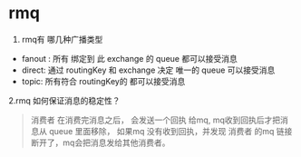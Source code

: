# rmq
1. rmq有 哪几种广播类型
- fanout : 所有 绑定到 此 exchange 的 queue 都可以接受消息
- direct: 通过 routingKey 和 exchange 决定 唯一的 queue 可以接受消息
- topic: 所有符合 routingKey的 都可以接受消息

2.rmq 如何保证消息的稳定性？
> 消费者 在消费完消息之后， 会发送一个回执 给mq, mq收到回执后才把消息从 queue 里面移除，
如果mq 没有收到回执，并发现 消费者 的mq 链接断开了，mq会把消息发给其他消费者。

